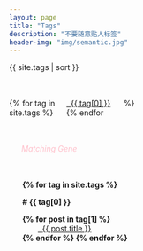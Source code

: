 ```yaml
---
layout: page
title: "Tags"
description: "不要随意贴人标签"  
header-img: "img/semantic.jpg"  
---
```


<style type="text/css">
@media all and (max-width:768px){
#tag_cloud {margin:0.5in 0em;font-weight: normal;
-moz-column-count:3; /* Firefox */
-webkit-column-count:3; /* Safari and Chrome */
column-count:3;}

}
@media all and (min-width:768px){
#tag_cloud {margin:0.5in 0em;font-weight: normal;
-moz-column-count:5; /* Firefox */
-webkit-column-count:5; /* Safari and Chrome */
column-count:5;}

}
#MatchingGene {font-style:italic;color:pink;margin:0em 1em 0.5in}
#MyTags {color:#11b7ae}
</style>

{{ site.tags | sort }} 

<div id='tag_cloud'>
{% for tag in site.tags %}
<a href="#{{ tag[0] }}" title="{{ tag[0] }}" rel="{{ tag[1].size }}"><i id="MyTags" class="fa fa-tags">&nbsp;&nbsp;</i>{{ tag[0] }}</a><br/>
{% endfor %}
</div>

<div id="MatchingGene"><i class="fa fa-spinner fa-pulse"></i> &nbsp; Matching Gene</div>

<ul class="listing" style="list-style-type: none;font-weight: bold;">
{% for tag in site.tags %}
  <li class="listing-seperator" id="{{ tag[0] }}" style="margin:1em auto">#&nbsp;{{ tag[0] }}</li>
{% for post in tag[1] %}
  <li class="listing-item" style="text-indent:1em;font-weight:normal;">
  <a href="{{ post.url }}" title="{{ post.title }}" style="margin-left:1em;"><i class="fa fa-link">&nbsp;&nbsp;</i>{{ post.title }}</a>
  </li>
{% endfor %}
{% endfor %}
</ul>

<script src="/media/js/jquery.tagcloud.js" type="text/javascript" charset="utf-8"></script> 
<script language="javascript">
$.fn.tagcloud.defaults = {
    size: {start: 1, end: 1, unit: 'em'},
      color: {start: '#f8e0e6', end: '#ff3333'}
};

$(function () {
    $('#tag_cloud a').tagcloud();
});
</script>
